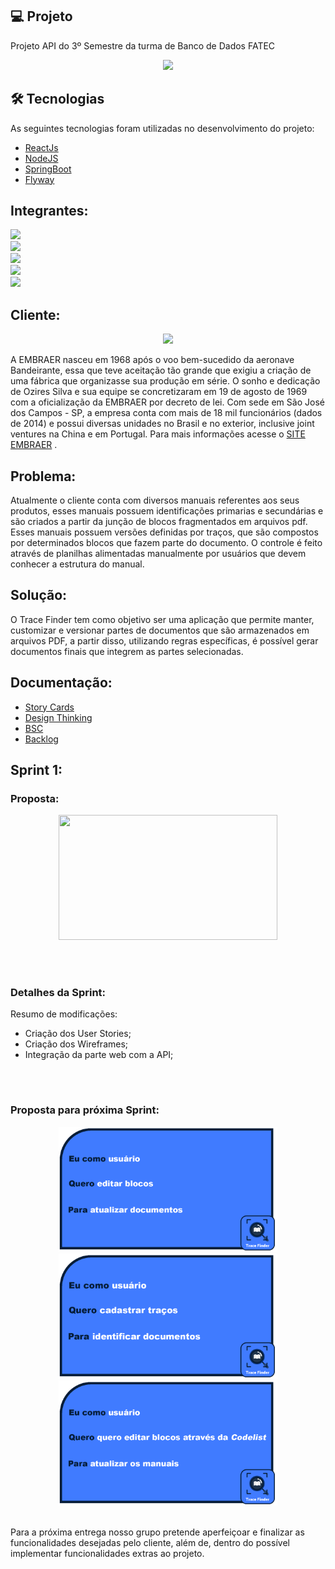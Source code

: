 ## 💻 Projeto
Projeto API do 3º Semestre da turma de Banco de Dados FATEC

<p align="center"> <img src="https://user-images.githubusercontent.com/18652465/111547833-88631a00-8758-11eb-863c-ccf1e6e93f39.png"> </p>

## 🛠 Tecnologias

As seguintes tecnologias foram utilizadas no desenvolvimento do projeto:

- [ReactJs][reactjs]
- [NodeJS][nodejs]
- [SpringBoot][springboot]
- [Flyway][flyway]

[reactjs]: https://pt-br.reactjs.org
[nodejs]: https://nodejs.org/en/
[flyway]: https://flywaydb.org
[springboot]: https://spring.io/projects/spring-boot

## Integrantes:

 <a  href="https://www.linkedin.com/in/rodrigo-am%C3%A2ncio-do-prado-ten%C3%B3rio-a56641174"> <img src="https://img.shields.io/badge/Rodrigo%20Amancio%20--%20Scrum%20Master-Linkedin-blue"></a> <br>
<a href="https://www.linkedin.com/in/luisaugustosb"> <img src="https://img.shields.io/badge/Lu%C3%ADs%20Augusto%20--%20Product%20Owner-Linkedin-blue"></a> <br>
<a href="https://www.linkedin.com/in/bahij-noureddine-941b681b7/"> <img src= "https://img.shields.io/badge/Bahij%20Noureddine-Linkedin-blue"></a><br>
<a href="https://www.linkedin.com/in/mateus-senne-172905149"> <img src= "https://img.shields.io/badge/Mateus%20Senne-Linkedin-blue"></a> <br>
<a href="https://www.linkedin.com/in/maxx-barcelos-aaa106b2"> <img src= "https://img.shields.io/badge/Maximiles%20Barcelos-Linkedin-blue"></a> <br>

 ## Cliente:
 
 <p align="center"> <img src="https://images-ext-2.discordapp.net/external/qs9oB7KZGcY3KhYPpksxNKz1cebbLrPIJUdqIyv2jIg/%3Fauto%3Dformat%26fit%3Dmax%26w%3D1200/https/img.ien.com/files/base/indm/ien/image/2019/09/Embraer_logo.5d8a763612cbb.png?width=400&height=242" width=180 heicht=180></p>
 
 A EMBRAER nasceu em 1968 após o voo bem-sucedido da aeronave Bandeirante, essa que teve aceitação tão grande que exigiu a criação de uma fábrica que organizasse sua produção em série. O sonho e dedicação de Ozires Silva e sua equipe se concretizaram em 19 de agosto de 1969 com a oficialização da EMBRAER por decreto de lei. Com sede em São José dos Campos - SP, a empresa conta com mais de 18 mil funcionários (dados de 2014) e possui diversas unidades no Brasil e no exterior, inclusive joint ventures na China e em Portugal. Para mais informações acesse o [SITE EMBRAER]( https://embraer.com/br/pt) .

 ## Problema:
 Atualmente o cliente conta com diversos manuais referentes aos seus produtos, esses manuais possuem identificações primarias e secundárias e são criados a partir da junção de blocos fragmentados em arquivos pdf. Esses manuais possuem versões definidas por traços, que são compostos por determinados blocos que fazem parte do documento. O controle é feito através de planilhas alimentadas manualmente por usuários que devem conhecer a estrutura do manual.
 
 ## Solução:
 O Trace Finder tem como objetivo ser uma aplicação que permite manter, customizar e versionar partes de documentos que são armazenados em arquivos PDF, a partir disso, utilizando regras específicas, é possível gerar documentos finais que integrem as partes selecionadas.
 
  ## Documentação:
 
 - [Story Cards](https://github.com/MaXximiles/API-3SEM/tree/main/User%20Story%20Cards)
 - [Design Thinking](https://www.figma.com/file/6oV3Omfka5XEPipU1BUibe/Design-Thiking-Grupo-2-3oSEM-BD-2021?node-id=0%3A1)
 - [BSC](https://github.com/MaXximiles/API-3SEM/tree/main/BSC)
 - [Backlog](https://trello.com/b/pVgsSxrF/pi-3-sem-trace-finder)
 <!--- [Tutorial Instalação](https://github.com/MaXximiles/API-3SEM/tree/main/Documenta%C3%A7%C3%A3o) -->
 

## Sprint 1: 
### Proposta:
<p align=center>

<img src="https://github.com/MaXximiles/API-3SEM/blob/main/User%20Story%20Cards/StoryCard1.png?raw=true" width=350 height=200>


</p></br><h1></h1>


### Detalhes da Sprint:

Resumo de modificações:
- Criação dos User Stories; 
- Criação dos Wireframes;  
- Integração da parte web com a API;
</p></br><h1></h1>

### Proposta para próxima Sprint:
<p align=center>
<img src="https://github.com/MaXximiles/API-3SEM/blob/main/User%20Story%20Cards/StoryCard5.png?raw=true" width=350 height=200>
<img src="https://github.com/MaXximiles/API-3SEM/blob/main/User%20Story%20Cards/StoryCard7.png?raw=true" width=350 height=200>
<img src="https://github.com/MaXximiles/API-3SEM/blob/main/User%20Story%20Cards/StoryCard8.png?raw=true" width=350 height=200>
</p></br>
Para a próxima entrega nosso grupo pretende aperfeiçoar e finalizar as funcionalidades desejadas pelo cliente, além de, dentro do possível implementar funcionalidades extras ao projeto.
 
</p></br><h1></h1>

